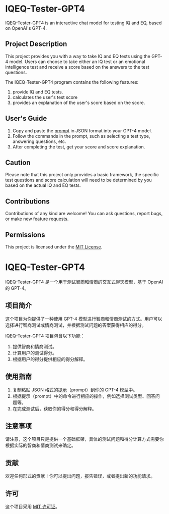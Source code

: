 # IQEQ-Tester-GPT4

IQEQ-Tester-GPT4 is an interactive chat model for testing IQ and EQ, based on OpenAI's GPT-4.

## Project Description

This project provides you with a way to take IQ and EQ tests using the GPT-4 model. Users can choose to take either an IQ test or an emotional intelligence test and receive a score based on the answers to the test questions.

The IQEQ-Tester-GPT4 program contains the following features:

1. provide IQ and EQ tests.
2. calculates the user's test score
3. provides an explanation of the user's score based on the score.

## User's Guide

1. Copy and paste the [prompt](./IQEQ-Test.json) in JSON format into your GPT-4 model. 
2. Follow the commands in the prompt, such as selecting a test type, answering questions, etc. 
3. After completing the test, get your score and score explanation.

## Caution

Please note that this project only provides a basic framework, the specific test questions and score calculation will need to be determined by you based on the actual IQ and EQ tests.

## Contributions

Contributions of any kind are welcome! You can ask questions, report bugs, or make new feature requests.

## Permissions

This project is licensed under the [MIT License](LICENSE).



# IQEQ-Tester-GPT4

IQEQ-Tester-GPT4 是一个用于测试智商和情商的交互式聊天模型，基于 OpenAI 的 GPT-4。

## 项目简介

这个项目为你提供了一种使用 GPT-4 模型进行智商和情商测试的方式。用户可以选择进行智商测试或情商测试，并根据测试问题的答案获得相应的得分。

IQEQ-Tester-GPT4 项目包含以下功能：

1. 提供智商和情商测试。
2. 计算用户的测试得分。
3. 根据用户的得分提供相应的得分解释。

## 使用指南

1. 复制粘贴 JSON 格式的[提示](./IQEQ-Test.json)（prompt）到你的 GPT-4 模型中。
2. 根据提示（prompt）中的命令进行相应的操作，例如选择测试类型、回答问题等。
3. 在完成测试后，获取你的得分和得分解释。

## 注意事项

请注意，这个项目只是提供一个基础框架，具体的测试问题和得分计算方式需要你根据实际的智商和情商测试来确定。

## 贡献

欢迎任何形式的贡献！你可以提出问题，报告错误，或者提出新的功能请求。

## 许可

这个项目采用 [MIT 许可证](LICENSE)。

